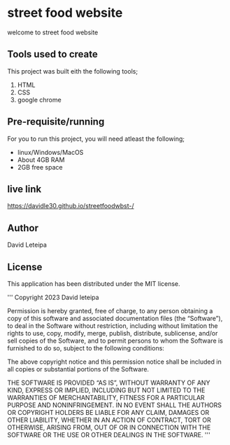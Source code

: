 # street food website
welcome to street food website 

## Tools used to create
This project was built eith the following tools;

1. HTML
2. CSS
3. google chrome


## Pre-requisite/running
For you to run this project, you will need atleast the following;

- linux/Windows/MacOS
- About 4GB RAM
- 2GB free space

## live link
https://davidle30.github.io/streetfoodwbst-/ 
## Author
David Leteipa

## License
This application has been distributed under the MIT license.

'''
Copyright 2023 David leteipa

Permission is hereby granted, free of charge, to any person obtaining a copy of this software and associated documentation files (the “Software”), to deal in the Software without restriction, including without limitation the rights to use, copy, modify, merge, publish, distribute, sublicense, and/or sell copies of the Software, and to permit persons to whom the Software is furnished to do so, subject to the following conditions:

The above copyright notice and this permission notice shall be included in all copies or substantial portions of the Software.

THE SOFTWARE IS PROVIDED “AS IS”, WITHOUT WARRANTY OF ANY KIND, EXPRESS OR IMPLIED, INCLUDING BUT NOT LIMITED TO THE WARRANTIES OF MERCHANTABILITY, FITNESS FOR A PARTICULAR PURPOSE AND NONINFRINGEMENT. IN NO EVENT SHALL THE AUTHORS OR COPYRIGHT HOLDERS BE LIABLE FOR ANY CLAIM, DAMAGES OR OTHER LIABILITY, WHETHER IN AN ACTION OF CONTRACT, TORT OR OTHERWISE, ARISING FROM, OUT OF OR IN CONNECTION WITH THE SOFTWARE OR THE USE OR OTHER DEALINGS IN THE SOFTWARE.
'''




